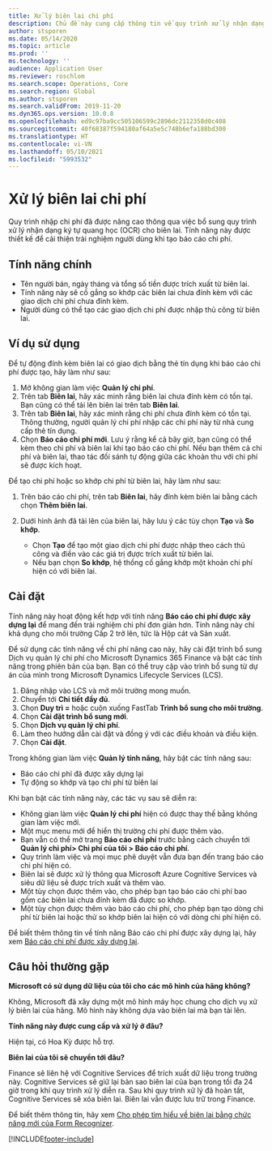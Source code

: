 ```yaml
---
title: Xử lý biên lai chi phí
description: Chủ đề này cung cấp thông tin về quy trình xử lý nhận dạng ký tự quang học (OCR) cho biên lai. Tính năng này được thiết kế để cải thiện trải nghiệm người dùng khi tạo báo cáo chi phí trong Microsoft Dynamics 365 Finance.
author: stsporen
ms.date: 05/14/2020
ms.topic: article
ms.prod: ''
ms.technology: ''
audience: Application User
ms.reviewer: roschlom
ms.search.scope: Operations, Core
ms.search.region: Global
ms.author: stsporen
ms.search.validFrom: 2019-11-20
ms.dyn365.ops.version: 10.0.8
ms.openlocfilehash: ed9c97ba9cc505106599c2896dc2112358d0c408
ms.sourcegitcommit: 40f68387f594180af64a5e5c748b6efa188bd300
ms.translationtype: HT
ms.contentlocale: vi-VN
ms.lasthandoff: 05/10/2021
ms.locfileid: "5993532"
---
```

# <a name="expense-receipt-processing"></a>Xử lý biên lai chi phí

Quy trình nhập chi phí đã được nâng cao thông qua việc bổ sung quy trình xử lý nhận dạng ký tự quang học (OCR) cho biên lai. Tính năng này được thiết kế để cải thiện trải nghiệm người dùng khi tạo báo cáo chi phí.

## <a name="key-features"></a>Tính năng chính

- Tên người bán, ngày tháng và tổng số tiền được trích xuất từ biên lai.
- Tính năng này sẽ cố gắng so khớp các biên lai chưa đính kèm với các giao dịch chi phí chưa đính kèm.
- Người dùng có thể tạo các giao dịch chi phí được nhập thủ công từ biên lai.

## <a name="usage-examples"></a>Ví dụ sử dụng

Để tự động đính kèm biên lai có giao dịch bằng thẻ tín dụng khi báo cáo chi phí được tạo, hãy làm như sau:

  1. Mở không gian làm việc **Quản lý chi phí**.
  2. Trên tab **Biên lai**, hãy xác minh rằng biên lai chưa đính kèm có tồn tại. Bạn cũng có thể tải lên biên lai trên tab **Biên lai**.
  3. Trên tab **Biên lai**, hãy xác minh rằng chi phí chưa đính kèm có tồn tại. Thông thường, người quản lý chi phí nhập các chi phí này từ nhà cung cấp thẻ tín dụng.
  4. Chọn **Báo cáo chi phí mới**. Lưu ý rằng kể cả bây giờ, bạn cũng có thể kèm theo chi phí và biên lai khi tạo báo cáo chi phí. Nếu bạn thêm cả chi phí và biên lai, thao tác đối sánh tự động giữa các khoản thu với chi phí sẽ được kích hoạt.

Để tạo chi phí hoặc so khớp chi phí từ biên lai, hãy làm như sau:

  1. Trên báo cáo chi phí, trên tab **Biên lai**, hãy đính kèm biên lai bằng cách chọn **Thêm biên lai**.
  2. Dưới hình ảnh đã tải lên của biên lai, hãy lưu ý các tùy chọn **Tạo** và **So khớp**.

      - Chọn **Tạo** để tạo một giao dịch chi phí được nhập theo cách thủ công và điền vào các giá trị được trích xuất từ biên lai.
      - Nếu bạn chọn **So khớp**, hệ thống cố gắng khớp một khoản chi phí hiện có với biên lai.

## <a name="installation"></a>Cài đặt

Tính năng này hoạt động kết hợp với tính năng **Báo cáo chi phí được xây dựng lại** để mang đến trải nghiệm chi phí đơn giản hơn. Tính năng này chỉ khả dụng cho môi trường Cấp 2 trở lên, tức là Hộp cát và Sản xuất.

Để sử dụng các tính năng về chi phí nâng cao này, hãy cài đặt trình bổ sung Dịch vụ quản lý chi phí cho Microsoft Dynamics 365 Finance và bật các tính năng trong phiên bản của bạn. Bạn có thể truy cập vào trình bổ sung từ dự án của mình trong Microsoft Dynamics Lifecycle Services (LCS).

1. Đăng nhập vào LCS và mở môi trường mong muốn.
2. Chuyển tới **Chi tiết đầy đủ**.
3. Chọn **Duy trì =** hoặc cuộn xuống FastTab **Trình bổ sung cho môi trường**.
4. Chọn **Cài đặt trình bổ sung mới**.
5. Chọn **Dịch vụ quản lý chi phí**.
6. Làm theo hướng dẫn cài đặt và đồng ý với các điều khoản và điều kiện.
7. Chọn **Cài đặt**.

Trong không gian làm việc **Quản lý tính năng**, hãy bật các tính năng sau:

- Báo cáo chi phí đã được xây dựng lại
- Tự động so khớp và tạo chi phí từ biên lai

Khi bạn bật các tính năng này, các tác vụ sau sẽ diễn ra:

- Không gian làm việc **Quản lý chi phí** hiện có được thay thế bằng không gian làm việc mới.
- Một mục menu mới để hiển thị trường chi phí được thêm vào.
- Bạn vẫn có thể mở trang **Báo cáo chi phí** trước bằng cách chuyển tới **Quản lý chi phí> Chi phí của tôi > Báo cáo chi phí**.
- Quy trình làm việc và mọi mục phê duyệt vẫn đưa bạn đến trang báo cáo chi phí hiện có.
- Biên lai sẽ được xử lý thông qua Microsoft Azure Cognitive Services và siêu dữ liệu sẽ được trích xuất và thêm vào.
- Một tùy chọn được thêm vào, cho phép bạn tạo báo cáo chi phí bao gồm các biên lai chưa đính kèm đã được so khớp.
- Một tùy chọn được thêm vào báo cáo chi phí, cho phép bạn tạo dòng chi phí từ biên lai hoặc thử so khớp biên lai hiện có với dòng chi phí hiện có.

Để biết thêm thông tin về tính năng Báo cáo chi phí được xây dựng lại, hãy xem [Báo cáo chi phí được xây dựng lại](ExpenseWorkspaceNew.md).

## <a name="frequently-asked-questions"></a>Câu hỏi thường gặp

**Microsoft có sử dụng dữ liệu của tôi cho các mô hình của hãng không?**

Không, Microsoft đã xây dựng một mô hình máy học chung cho dịch vụ xử lý biên lai của hãng. Mô hình này không dựa vào biên lai mà bạn tải lên.

**Tính năng này được cung cấp và xử lý ở đâu?**

Hiện tại, có Hoa Kỳ được hỗ trợ.

**Biên lai của tôi sẽ chuyển tới đâu?**

Finance sẽ liên hệ với Cognitive Services để trích xuất dữ liệu trong trường này. Cognitive Services sẽ giữ lại bản sao biên lai của bạn trong tối đa 24 giờ trong khi quy trình xử lý diễn ra. Sau khi quy trình xử lý đã hoàn tất, Cognitive Services sẽ xóa biên lai. Biên lai vẫn được lưu trữ trong Finance.

Để biết thêm thông tin, hãy xem [Cho phép tìm hiểu về biên lai bằng chức năng mới của Form Recognizer](https://azure.microsoft.com/blog/enable-receipt-understanding-with-form-recognizer-s-new-capability/).


[!INCLUDE[footer-include](../includes/footer-banner.md)]